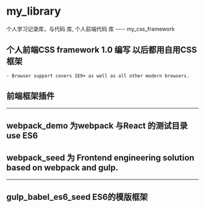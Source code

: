 # my_library
个人学习记录库，与代码 库, 个人前端代码 库
---- my_css_framework
## 个人前端CSS  framework 1.0 编写  以后都用自用CSS框架 
    - Browser support covers IE9+ as well as all other modern browsers.
## 前端框架插件 
     
  

---

## webpack_demo 为webpack 与React 的测试目录 use  ES6
## webpack_seed 为 Frontend engineering solution based on webpack and gulp.


---
## gulp_babel_es6_seed  ES6的模版框架